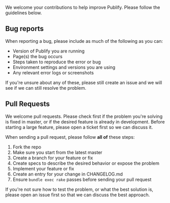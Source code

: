 We welcome your contributions to help improve Publify. Please follow the
guidelines below.

## Bug reports

When reporting a bug, please include as much of the following as you can:

* Version of Publify you are running
* Page(s) the bug occurs
* Steps taken to reproduce the error or bug
* Environment settings and versions you are using
* Any relevant error logs or screenshots

If you're unsure about any of these, please still create an issue and we will
see if we can still resolve the problem.

## Pull Requests

We welcome pull requests. Please check first if the problem you're solving is
fixed in master, or if the desired feature is already in development. Before
starting a large feature, please open a ticket first so we can discuss it.

When sending a pull request, please follow **all of** these steps:

1. Fork the repo
2. Make sure you start from the latest master
3. Create a branch for your feature or fix
4. Create specs to describe the desired behavior or expose the problem
5. Implement your feature or fix
6. Create an entry for your change in CHANGELOG.md
7. Ensure `bundle exec rake` passes before sending your pull request

If you're not sure how to test the problem, or what the best solution is,
please open an issue first so that we can discuss the best approach.

